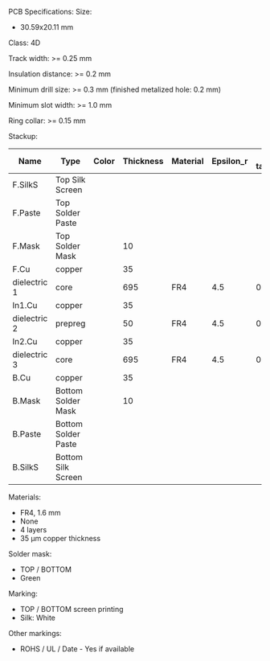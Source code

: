 PCB Specifications:
Size:

- 30.59x20.11 mm

Class: 4D

Track width: >= 0.25 mm

Insulation distance: >= 0.2 mm

Minimum drill size: >= 0.3 mm (finished metalized hole: 0.2 mm)

Minimum slot width: >= 1.0 mm

Ring collar: >= 0.15 mm


Stackup:

| Name                 | Type                 | Color    | Thickness | Material        | Epsilon_r | Loss tangent |
|----------------------|----------------------|----------|-----------|-----------------|-----------|--------------|
| F.SilkS              | Top Silk Screen      |          |           |                 |           |              |
| F.Paste              | Top Solder Paste     |          |           |                 |           |              |
| F.Mask               | Top Solder Mask      |          |        10 |                 |           |              |
| F.Cu                 | copper               |          |        35 |                 |           |              |
| dielectric 1         | core                 |          |       695 | FR4             |       4.5 |         0.02 |
| In1.Cu               | copper               |          |        35 |                 |           |              |
| dielectric 2         | prepreg              |          |        50 | FR4             |       4.5 |         0.02 |
| In2.Cu               | copper               |          |        35 |                 |           |              |
| dielectric 3         | core                 |          |       695 | FR4             |       4.5 |         0.02 |
| B.Cu                 | copper               |          |        35 |                 |           |              |
| B.Mask               | Bottom Solder Mask   |          |        10 |                 |           |              |
| B.Paste              | Bottom Solder Paste  |          |           |                 |           |              |
| B.SilkS              | Bottom Silk Screen   |          |           |                 |           |              |

Materials:

- FR4, 1.6 mm
- None
- 4 layers
- 35 µm copper thickness

Solder mask:

- TOP / BOTTOM
- Green

Marking:

- TOP / BOTTOM screen printing
- Silk: White

Other markings:

- ROHS / UL / Date - Yes if available
